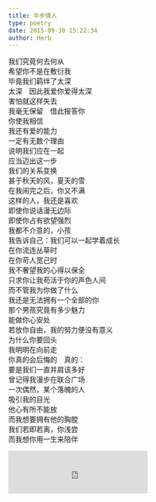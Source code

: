 ```yaml
---  
title: 半步情人  
type: poetry  
date: 2015-09-30 15:22:34  
author: Herb  
---  
```

我们究竟何去何从  
希望你不是在敷衍我  
毕竟我们羁绊了太深  
太深　因此我爱你爱得太深  
害怕就这样失去  
我毫无保留　借此报答你  
你使我相信  
我还有爱的能力  
一定有无数个理由  
说明我们应在一起  
应当迈出这一步  
我们的关系变换  
甚于秋天的风，夏天的雪  
在我闹完之后，你又不满  
这样的人，我还是喜欢  
即使你说话漫无边际  
即使你占有欲望强烈  
我都不介意的，小孩  
我告诉自己：我们可以一起学着成长  
在你流连丛草时  
在你苛人宽己时  
我不奢望我的心得以保全  
只求你让我苟活于你的声色人间  
而不管我为你做了什么  
我还是无法拥有一个全部的你  
那个男孩究竟有多少魅力  
能做你心安处  
若放你自由，我的努力便没有意义  
为什么你要回头  
我明明在向前走  
你真的会后悔的　真的：  
要是我们一直并肩该多好  
曾记得我漫步在联合广场  
一次偶然，某个落魄的人  
吸引我的目光  
他心有所不能放  
而我想要拥有他的胸膛  
我们若即若离，你浅尝  
而我想你用一生来陪伴  
<iframe frameborder="no" border="0" marginwidth="0" marginheight="0" width=280 height=86 src="https://music.163.com/outchain/player?type=2&id=1478156&auto=1&height=66"></iframe>